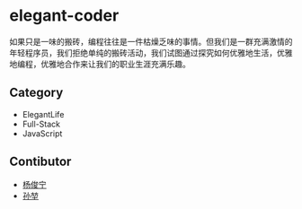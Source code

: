 # elegant-coder

如果只是一味的搬砖，编程往往是一件枯燥乏味的事情。但我们是一群充满激情的年轻程序员，我们拒绝单纯的搬砖活动，我们试图通过探究如何优雅地生活，优雅地编程，优雅地合作来让我们的职业生涯充满乐趣。

## Category

- ElegantLife
- Full-Stack
- JavaScript

## Contibutor

- [杨俊宁](https://github.com/youngjuning)
- [孙堃](https://github.com/bifjhh)
